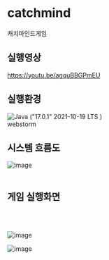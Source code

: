 # catchmind
캐치마인드게임

## 실행영상
https://youtu.be/agquBBGPmEU


## 실행환경
![Java](https://img.shields.io/badge/java-%23ED8B00.svg?style=for-the-badge&logo=java&logoColor=white)
("17.0.1" 2021-10-19 LTS )
<br>
webstorm

## 시스템 흐름도

![image](https://user-images.githubusercontent.com/88522164/201666795-602013c4-a727-4dc8-978e-c24401b94dd9.png)
<br>
<br>

## 게임 실행화면
<br>
<br>

![image](https://user-images.githubusercontent.com/88522164/201667150-52bd0427-3371-4aaa-8e0b-658503ab452a.png)


![image](https://user-images.githubusercontent.com/88522164/201666921-8da45c7a-07b7-4e3f-8be9-5670cef7d4f8.png)
